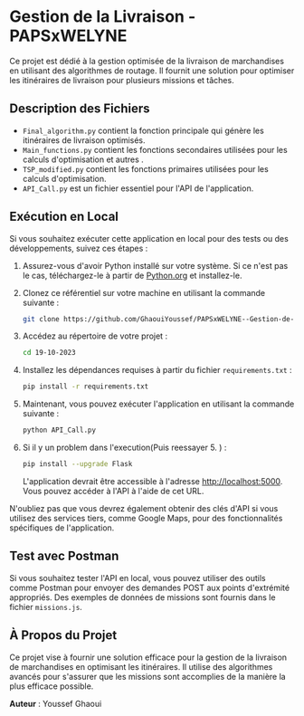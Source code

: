 # Gestion de la Livraison - PAPSxWELYNE

Ce projet est dédié à la gestion optimisée de la livraison de marchandises en utilisant des algorithmes de routage. Il fournit une solution pour optimiser les itinéraires de livraison pour plusieurs missions et tâches.

## Description des Fichiers

- `Final_algorithm.py` contient la fonction principale qui génère les itinéraires de livraison optimisés.
- `Main_functions.py` contient les fonctions secondaires utilisées pour les calculs d'optimisation et autres .
- `TSP_modified.py` contient les fonctions primaires utilisées pour les calculs d'optimisation.
- `API_Call.py` est un fichier essentiel pour l'API de l'application.

## Exécution en Local

Si vous souhaitez exécuter cette application en local pour des tests ou des développements, suivez ces étapes :

1. Assurez-vous d'avoir Python installé sur votre système. Si ce n'est pas le cas, téléchargez-le à partir de [Python.org](https://www.python.org/downloads/) et installez-le.

2. Clonez ce référentiel sur votre machine en utilisant la commande suivante :

   ```bash
   git clone https://github.com/GhaouiYoussef/PAPSxWELYNE--Gestion-de-Livraison-Optimisee/
   ```

3. Accédez au répertoire de votre projet :

   ```bash
   cd 19-10-2023
   ```


4. Installez les dépendances requises à partir du fichier `requirements.txt` :

   ```bash
   pip install -r requirements.txt
   ```


5. Maintenant, vous pouvez exécuter l'application en utilisant la commande suivante :

   ```bash
   python API_Call.py
   ```

6. Si il y un problem dans l'execution(Puis reessayer 5. ) :

   ```bash
   pip install --upgrade Flask
   ```

   L'application devrait être accessible à l'adresse [http://localhost:5000](http://localhost:5000). Vous pouvez accéder à l'API à l'aide de cet URL.

N'oubliez pas que vous devrez également obtenir des clés d'API si vous utilisez des services tiers, comme Google Maps, pour des fonctionnalités spécifiques de l'application.

## Test avec Postman

Si vous souhaitez tester l'API en local, vous pouvez utiliser des outils comme Postman pour envoyer des demandes POST aux points d'extrémité appropriés. Des exemples de données de missions sont fournis dans le fichier `missions.js`.

## À Propos du Projet

Ce projet vise à fournir une solution efficace pour la gestion de la livraison de marchandises en optimisant les itinéraires. Il utilise des algorithmes avancés pour s'assurer que les missions sont accomplies de la manière la plus efficace possible.

**Auteur** : Youssef Ghaoui

